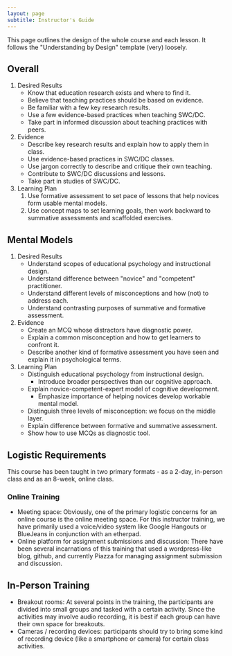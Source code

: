 ```yaml
---
layout: page
subtitle: Instructor's Guide
---
```

This page outlines the design of the whole course and each lesson.
It follows the "Understanding by Design" template (very) loosely.

## Overall

1.  Desired Results
    *   Know that education research exists and where to find it.
    *   Believe that teaching practices should be based on evidence.
    *   Be familiar with a few key research results.
    *   Use a few evidence-based practices when teaching SWC/DC.
    *   Take part in informed discussion about teaching practices with peers.
2.  Evidence
    *   Describe key research results and explain how to apply them in class.
    *   Use evidence-based practices in SWC/DC classes.
    *   Use jargon correctly to describe and critique their own teaching.
    *   Contribute to SWC/DC discussions and lessons.
    *   Take part in studies of SWC/DC.
3.  Learning Plan
    1.  Use formative assessment to set pace of lessons that help novices form usable mental models.
    2.  Use concept maps to set learning goals, then work backward to summative assessments and scaffolded exercises.

## Mental Models

1.  Desired Results
    *   Understand scopes of educational psychology and instructional design.
    *   Understand difference between "novice" and "competent" practitioner.
    *   Understand different levels of misconceptions and how (not) to address each.
    *   Understand contrasting purposes of summative and formative assessment.
2.  Evidence
    *   Create an MCQ whose distractors have diagnostic power.
    *   Explain a common misconception and how to get learners to confront it.
    *   Describe another kind of formative assessment you have seen and explain it in psychological terms.
3.  Learning Plan
    *   Distinguish educational psychology from instructional design.
        *   Introduce broader perspectives than our cognitive approach.
    *   Explain novice-competent-expert model of cognitive development.
        *   Emphasize importance of helping novices develop workable mental model.
    *   Distinguish three levels of misconception: we focus on the middle layer.
    *   Explain difference between formative and summative assessment.
    *   Show how to use MCQs as diagnostic tool.

## Logistic Requirements

This course has been taught in two primary formats - as a 2-day, in-person class 
and as an 8-week, online class.  

### Online Training

* Meeting space: Obviously, one of the primary logistic concerns for an online 
course is the online meeting space.  For this instructor training, we have primarily 
used a voice/video system like Google Hangouts or BlueJeans in conjunction with an 
etherpad.  
* Online platform for assignment submissions and discussion: There have been several 
incarnations of this training that used a wordpress-like blog, github, and currently 
Piazza for managing assignment submission and discussion.  

## In-Person Training

* Breakout rooms: At several points in the training, the participants are divided 
into small groups and tasked with a certain activity.  Since the activities may 
involve audio recording, it is best if each group can have their own space 
for breakouts.  
* Cameras / recording devices: participants should try to bring some kind of 
recording device (like a smartphone or camera) for certain class activities.  